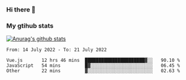 ### Hi there 👋

### My gtihub stats

[![Anurag's github stats](https://github-readme-stats.vercel.app/api?username=gaozhidong)](https://github.com/gaozhidong/github-readme-stats)

<!--START_SECTION:waka-->

```text
From: 14 July 2022 - To: 21 July 2022

Vue.js       12 hrs 46 mins  ██████████████████████▓░░   90.10 %
JavaScript   54 mins         █▓░░░░░░░░░░░░░░░░░░░░░░░   06.45 %
Other        22 mins         ▓░░░░░░░░░░░░░░░░░░░░░░░░   02.63 %
```

<!--END_SECTION:waka-->
